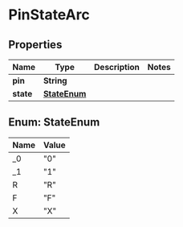 

# PinStateArc

## Properties

Name | Type | Description | Notes
------------ | ------------- | ------------- | -------------
**pin** | **String** |  | 
**state** | [**StateEnum**](#StateEnum) |  | 



## Enum: StateEnum

Name | Value
---- | -----
_0 | &quot;0&quot;
_1 | &quot;1&quot;
R | &quot;R&quot;
F | &quot;F&quot;
X | &quot;X&quot;



